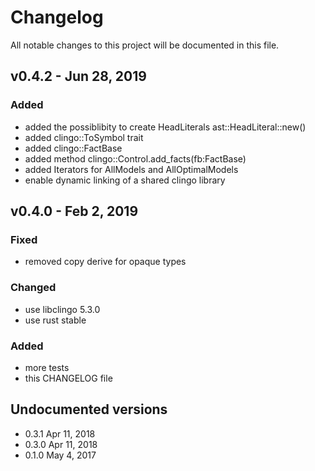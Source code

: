 # Changelog
All notable changes to this project will be documented in this file.

## v0.4.2 - Jun 28, 2019
### Added
- added the possiblibity to create HeadLiterals ast::HeadLiteral::new()
- added clingo::ToSymbol trait
- added clingo::FactBase
- added method clingo::Control.add_facts(fb:FactBase)
- added Iterators for AllModels and AllOptimalModels
- enable dynamic linking of a shared clingo library

## v0.4.0 - Feb 2, 2019
### Fixed
- removed copy derive for opaque types

### Changed
- use libclingo 5.3.0
- use rust stable

### Added
- more tests
- this CHANGELOG file

## Undocumented versions
- 0.3.1 Apr 11, 2018
- 0.3.0 Apr 11, 2018
- 0.1.0 May 4, 2017
